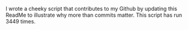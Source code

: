 I wrote a cheeky script that contributes to my Github by updating this ReadMe to illustrate why more than commits matter. This script has run 3449 times.
